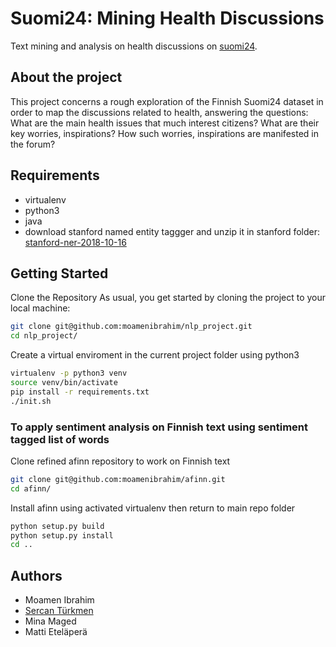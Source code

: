 # Suomi24: Mining Health Discussions

Text mining and analysis on health discussions on [suomi24](https://www.suomi24.fi/).

## About the project

This project concerns a rough exploration of the Finnish Suomi24 dataset in order to map the discussions related to health, answering the questions: What are the main health issues that much interest citizens? What are their key worries, inspirations? How such worries, inspirations are manifested in the forum?

## Requirements

* virtualenv
* python3
* java
* download stanford named entity taggger and unzip it in stanford folder: [stanford-ner-2018-10-16](https://nlp.stanford.edu/software/stanford-ner-2018-10-16.zip)

## Getting Started

Clone the Repository
As usual, you get started by cloning the project to your local machine:

```bash
git clone git@github.com:moamenibrahim/nlp_project.git
cd nlp_project/
```

Create a virtual enviroment in the current project folder using python3

```bash
virtualenv -p python3 venv
source venv/bin/activate
pip install -r requirements.txt
./init.sh
```

### To apply sentiment analysis on Finnish text using sentiment tagged list of words

Clone refined afinn repository to work on Finnish text

```bash
git clone git@github.com:moamenibrahim/afinn.git
cd afinn/
```

Install afinn using activated virtualenv then return to main repo folder

```bash
python setup.py build
python setup.py install
cd ..
```

## Authors

* Moamen Ibrahim
* [Sercan Türkmen](https://github.com/sercant/)
* Mina Maged
* Matti Eteläperä

